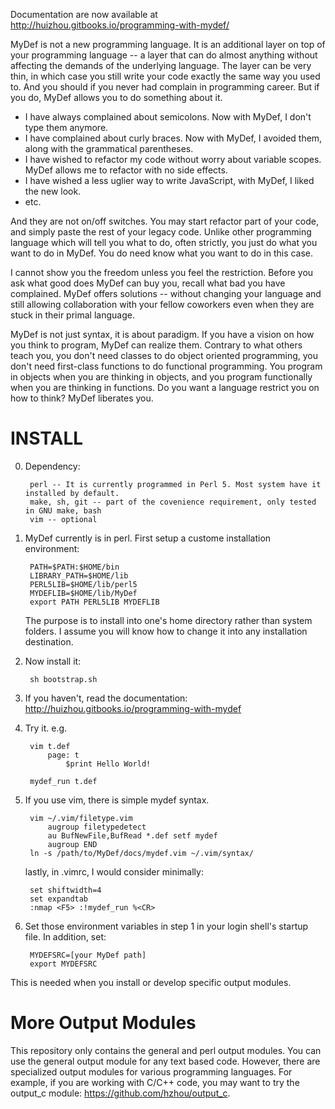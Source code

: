 Documentation are now available at http://huizhou.gitbooks.io/programming-with-mydef/

MyDef is not a new programming language. It is an additional layer on top of your programming language -- a layer that can do almost anything without affecting the demands of the underlying language. The layer can be very thin, in which case you still write your code exactly the same way you used to. And you should if you never had complain in programming career. But if you do, MyDef allows you to do something about it. 

* I have always complained about semicolons. Now with MyDef, I don't type them anymore. 
* I have complained about curly braces. Now with MyDef, I avoided them, along with the grammatical parentheses.
* I have wished to refactor my code without worry about variable scopes. MyDef allows me to refactor with no side effects.
* I have wished a less uglier way to write JavaScript, with MyDef, I liked the new look.
* etc.

And they are not on/off switches. You may start refactor part of your code, and simply paste the rest of your legacy code. Unlike other programming language which will tell you what to do, often strictly, you just do what you want to do in MyDef. You do need know what you want to do in this case.

I cannot show you the freedom unless you feel the restriction. Before you ask what good does MyDef can buy you, recall what bad you have complained. MyDef offers solutions -- without changing your language and still allowing collaboration with your fellow coworkers even when they are stuck in their primal language. 

MyDef is not just syntax, it is about paradigm. If you have a vision on how you think to program, MyDef can realize them. Contrary to what others teach you, you don't need classes to do object oriented programming, you don't need first-class functions to do functional programming. You program in objects when you are thinking in objects, and you program functionally when you are thinking in functions. Do you want a language restrict you on how to think? MyDef liberates you.

INSTALL
=======

0. Dependency: 

        perl -- It is currently programmed in Perl 5. Most system have it installed by default.
        make, sh, git -- part of the covenience requirement, only tested in GNU make, bash
        vim -- optional

1. MyDef currently is in perl. First setup a custome installation environment:

        PATH=$PATH:$HOME/bin
        LIBRARY_PATH=$HOME/lib
        PERL5LIB=$HOME/lib/perl5
        MYDEFLIB=$HOME/lib/MyDef
        export PATH PERL5LIB MYDEFLIB

    The purpose is to install into one's home directory rather than system folders. I assume you will know how to change it into any installation destination.

2. Now install it:

        sh bootstrap.sh

3. If you haven't, read the documentation: http://huizhou.gitbooks.io/programming-with-mydef

4. Try it. e.g.

        vim t.def
            page: t
                $print Hello World!

        mydef_run t.def

5. If you use vim, there is simple mydef syntax.

        vim ~/.vim/filetype.vim
            augroup filetypedetect
            au BufNewFile,BufRead *.def setf mydef
            augroup END
        ln -s /path/to/MyDef/docs/mydef.vim ~/.vim/syntax/

    lastly, in .vimrc, I would consider minimally:

        set shiftwidth=4
        set expandtab
        :nmap <F5> :!mydef_run %<CR>

6. Set those environment variables in step 1 in your login shell's startup file. In addition, set:

        MYDEFSRC=[your MyDef path]
        export MYDEFSRC

  This is needed when you install or develop specific output modules.

More Output Modules
===================

This repository only contains the general and perl output modules. You can use the general output module for any text based code. However, there are specialized output modules for various programming languages. For example, if you are working with C/C++ code, you may want to try the output_c module: https://github.com/hzhou/output_c. 
